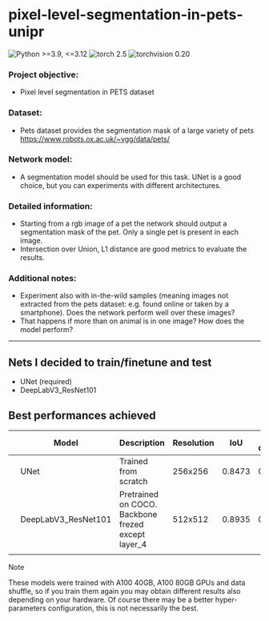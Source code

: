 # pixel-level-segmentation-in-pets-unipr

![Python >=3.9, <=3.12](https://img.shields.io/badge/Python-3.9%20--%203.12-blue)
![torch 2.5](https://img.shields.io/badge/torch-2.5-8A2BE2)
![torchvision 0.20](https://img.shields.io/badge/torchvision-0.20-8A2BE2)

### Project objective:  
-	Pixel level segmentation in PETS dataset 
### Dataset:  
-	Pets dataset provides the segmentation mask of a large variety of pets https://www.robots.ox.ac.uk/~vgg/data/pets/
### Network model:  
-	A segmentation model should be used for this task. UNet is a good choice, but you can experiments with different architectures.
### Detailed information:  
-	Starting from a rgb image of a pet the network should output a segmentation mask of the pet. Only a single pet is present in each image.
-	Intersection over Union, L1 distance are good metrics to evaluate the results.
### Additional notes: 
-	Experiment also with in-the-wild samples (meaning images not extracted from the pets dataset: e.g. found online or taken by a smartphone). Does the network perform well over these images?
-	That happens if more than on animal is in one image? How does the model perform?

---

## Nets I decided to train/finetune and test
- UNet (required)
- DeepLabV3_ResNet101

## Best performances achieved

| | Model | Description | Resolution | IoU | L1 distance | Download | |
|-|-------------------|-------------------|----------|----------|----------|----------|-|
| | UNet | Trained from scratch | 256x256 | 0.8473 | 0.0574 | [weights](./unet/checkpoints/OxfordIIITPet_UNet_wd_1e_4.pth) | |
| | DeepLabV3_ResNet101 | Pretrained on COCO. Backbone frezed except layer_4 | 512x512 | 0.8935 | 0.0387 | [weights](./deeplabv3_resnet101/checkpoints/OxfordIIITPet_DeepLabV3ResNet_lr5e_4.pth) | |
| | | | | | | | |

> [!NOTE]
> These models were trained with A100 40GB, A100 80GB GPUs and data shuffle, so if you train them again you may obtain different results also depending on your hardware.
> Of course there may be a better hyper-parameters configuration, this is not necessarily the best.
